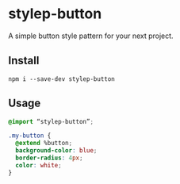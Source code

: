 # stylep-button
A simple button style pattern for your next project.

## Install
``` shell
npm i --save-dev stylep-button
```

## Usage
``` css
@import “stylep-button”;

.my-button {
  @extend %button;
  background-color: blue;
  border-radius: 4px;
  color: white;
}
```
